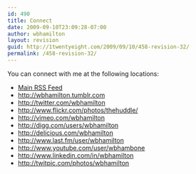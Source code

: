```yaml
---
id: 490
title: Connect
date: 2009-09-10T23:09:28-07:00
author: wbhamilton
layout: revision
guid: http://1twentyeight.com/2009/09/10/458-revision-32/
permalink: /458-revision-32/
---
```

You can connect with me at the following locations:

<ul class="connect">
  <li class="rss32">
    <a href="http://feeds2.feedburner.com/1twentyeight" title="Posts RSS">Main RSS Feed</a>
  </li>
  <li class="rss32">
    <a href="<?php bloginfo('comments_rss2_url'); ?>&#8221; title=&#8221;Comments RSS&#8221;>Comments RSS Feed</a>
  </li>
  
  <li class="tumblr32">
    <a href="http://wbhamilton.tumblr.com" title="Tumblr">http://wbhamilton.tumblr.com</a>
  </li>
  <li class="twitter32">
    <a href="http://twitter.com/wbhamilton" title="Twitter">http://twitter.com/wbhamilton</a>
  </li>
  <li class="flickr32">
    <a href="http://www.flickr.com/photos/thehuddle/" title="Flickr">http://www.flickr.com/photos/thehuddle/</a>
  </li>
  <li class="vimeo32">
    <a href="http://vimeo.com/wbhamilton" title="Vimeo">http://vimeo.com/wbhamilton</a>
  </li>
  <li class="digg32">
    <a href="http://digg.com/users/wbhamilton" title="Digg">http://digg.com/users/wbhamilton</a>
  </li>
  <li class="delicious32">
    <a href="http://delicious.com/wbhamilton" title="Delicious">http://delicious.com/wbhamilton</a>
  </li>
  <li class="lastfm32">
    <a href="http://www.last.fm/user/wbhamilton" title="lastfm">http://www.last.fm/user/wbhamilton</a>
  </li>
  <li class="youtube32">
    <a href="http://www.youtube.com/user/wbhambone" title="YouTube">http://www.youtube.com/user/wbhambone</a>
  </li>
  <li class="linkedin32">
    <a href="http://www.linkedin.com/in/wbhamilton" title="LinkedIn">http://www.linkedin.com/in/wbhamilton</a>
  </li>
  <li class="twitpic32">
    <a href="http://twitpic.com/photos/wbhamilton" title="TwitPic">http://twitpic.com/photos/wbhamilton</a>
  </li>
</ul>